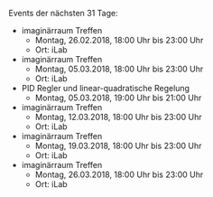 Events der nächsten 31 Tage:

- imaginärraum Treffen
  - Montag, 26.02.2018, 18:00 Uhr bis 23:00 Uhr
  - Ort: iLab
- imaginärraum Treffen
  - Montag, 05.03.2018, 18:00 Uhr bis 23:00 Uhr
  - Ort: iLab
- PID Regler und linear-quadratische Regelung 
  - Montag, 05.03.2018, 19:00 Uhr bis 21:00 Uhr
- imaginärraum Treffen
  - Montag, 12.03.2018, 18:00 Uhr bis 23:00 Uhr
  - Ort: iLab
- imaginärraum Treffen
  - Montag, 19.03.2018, 18:00 Uhr bis 23:00 Uhr
  - Ort: iLab
- imaginärraum Treffen
  - Montag, 26.03.2018, 18:00 Uhr bis 23:00 Uhr
  - Ort: iLab
